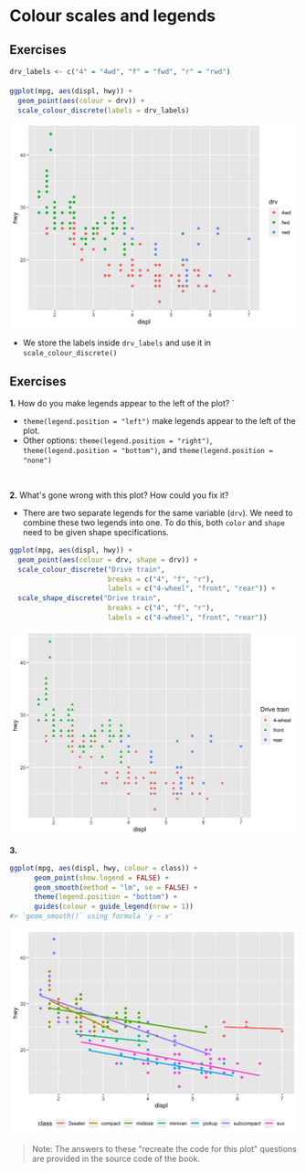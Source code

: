 # Colour scales and legends




## Exercises



```r
drv_labels <- c("4" = "4wd", "f" = "fwd", "r" = "rwd")

ggplot(mpg, aes(displ, hwy)) + 
  geom_point(aes(colour = drv)) +
  scale_colour_discrete(labels = drv_labels)
```

<img src="11-colors-scales-legends_files/figure-html/unnamed-chunk-2-1.png" width="672" />


- We store the labels inside `drv_labels` and use it in `scale_colour_discrete()`


## Exercises

**1.** How do you make legends appear to the left of the plot?
`
- `theme(legend.position = "left")` make legends appear to the left of the plot. 
- Other options: `theme(legend.position = "right")`, `theme(legend.position = "bottom")`, and `theme(legend.position = "none")`


<br>

**2.** What's gone wrong with this plot? How could you fix it?

- There are two separate legends for the same variable (`drv`). We need to combine these two legends into one. To do this, both `color` and `shape` need to be given shape specifications.


```r
ggplot(mpg, aes(displ, hwy)) + 
  geom_point(aes(colour = drv, shape = drv)) + 
  scale_colour_discrete("Drive train",
                        breaks = c("4", "f", "r"),
                        labels = c("4-wheel", "front", "rear")) +
  scale_shape_discrete("Drive train",
                        breaks = c("4", "f", "r"),
                        labels = c("4-wheel", "front", "rear"))
```

<img src="11-colors-scales-legends_files/figure-html/unnamed-chunk-3-1.png" width="672" />


<br>

**3.** 


```r
ggplot(mpg, aes(displ, hwy, colour = class)) + 
      geom_point(show.legend = FALSE) + 
      geom_smooth(method = "lm", se = FALSE) + 
      theme(legend.position = "bottom") + 
      guides(colour = guide_legend(nrow = 1))
#> `geom_smooth()` using formula 'y ~ x'
```

<img src="11-colors-scales-legends_files/figure-html/unnamed-chunk-4-1.png" width="672" />

> Note: The answers to these "recreate the code for this plot" questions are provided in the source code of the book.
